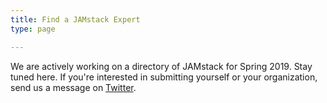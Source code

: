 ```yaml
---
title: Find a JAMstack Expert
type: page

---
```

We are actively working on a directory of JAMstack for Spring 2019. Stay tuned here. If you're interested in submitting yourself or your organization, send us a message on [Twitter](https://twitter.com/thenewdynamic "The New Dynamic on Twitter"). 